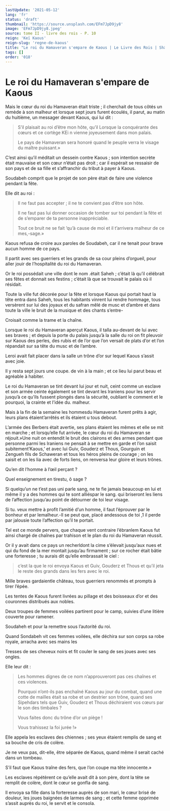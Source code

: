 ```yaml
---
lastUpdate: '2021-05-12'
lang: 'fr'
status: 'draft'
thumbnail: 'https://source.unsplash.com/EFm7JpD9jy8'
image: 'EFm7JpD9jy8.jpeg'
source: tome II - livre des rois - P. 10
reign: 'Keï Kaous'
reign-slug: 'regne-de-kaous'
title: "Le roi du Hamaveran s'empare de Kaous | Le Livre des Rois | Shâhnâmeh"
tags: []
order: '018'
---
```


# Le roi du Hamaveran s'empare de Kaous

Mais le cœur du roi du Hamaveran était triste ; il cherchait de tous côtés un remède à son malheur et lorsque sept jours furent écoulés, il parut, au matin du huitième, un messager devant Kaous, qui lui dit :

> S’il plaisait au roi d’être mon hôte, qu’il Lorsque la conquérante des cœurs et ce cortège KEi n vienne joyeusement dans mon palais.
>
> Le pays de Hamaveran sera honoré quand le peuple verra le visage du maître puissant.»

C’est ainsi qu’il méditait un dessein contre Kaous ; son intention secrète était mauvaise et son cœur n’était pas droit ; car il espérait se ressaisir de son pays et de sa fille et s’affranchir du tribut à payer à Kaous.

Soudabeh comprit que le projet de son père était de faire une violence pendant la fête.

Elle dit au roi :

> Il ne faut pas accepter ; il ne te convient pas d’être son hôte.
>
> Il ne faut pas lui donner occasion de tomber sur toi pendant la fête et de s’emparer de ta personne inappréciable.
>
> Tout ce bruit ne se fait ’qu’à cause de moi et il t’arrivera malheur de ce mes,-sage.»

Kaous refusa de croire aux paroles de Soudabeh, car il ne tenait pour brave aucun homme de ce pays.

Il partit avec ses guerriers et les grands de sa cour pleins d’orgueil, pour aller jouir de l’hospitalité du roi du Hamaveran.

Or le roi possédait une ville dont le nom .était Saheh ; c’était là qu’il célébrait ses fêtes et donnait ses festins ; c’était là que se trouvait le palais où il résidait.

Toute la ville fut décorée pour la fête et lorsque Kaous qui portait haut la tête entra dans Saheh, tous les habitants vinrent lui rendre hommage, tous versèrent sur lui des joyaux et du safran mêlé de musc et d’ambre et dans toute la ville le bruit de la musique et des chants s’entre-

Croisait comme la trame et la chaîne.

Lorsque le roi du Hamaveran aperçut Kaous, il talla au-devant de lui avec ses braves ; et depuis la porte du palais jusqu’à la salle du roi on fit pleuvoir sur Kaous des perles, des rubis et de l’or que l’on versait de plats d’or et l’on répandait sur sa tête du musc et de l’ambre.

Leroi avait fait placer dans la salle un trône d’or sur lequel Kaous s’assit avec joie.

Il y resta sept jours une coupe. de vin à la main ; et ce lieu lui parut beau et agréable à habiter.

Le roi du Hamaveran se tint devant lui jour et nuit, ceint comme un esclave et son armée ceinte également se tint devant les Iraniens pour les servir jusqu’à ce qu’ils fussent plongés dans la sécurité, oubliant le comment et le pourquoi, la crainte et l’idée du. malheur.

Mais à la fin de la semaine les hommesdu Hamaveran furent prêts à agir, leurs plans étaient’arrêtés et ils étaient u tous debout.

L’armée des Berbers était avertie, ses plans étaient les mêmes et elle se mit en marche ; et lorsqu’elle fut arrivée, le cœur du roi du Hamaveran se réjouit.»Une nuit on entendit le bruit des clairons et des armes pendant que personne parmi les Iraniens ne pensait à se mettre en garde et l’on saisit subitement’Kaous,’ et avec lui Guiv, Gouderz et Thous, Gourguin et Zengueh fils de Schaweran et tous les héros pleins de courage ; on les saisit et on les lia avec de forts liens, on renversa leur gloire et leurs trônes.

Qu’en dit l’homme à l’œil perçant ?

Quel enseignement en tirestu, ô sage ?

Si quelqu’un ne t’est pas uni parle sang, ne te fie jamais beaucoup en lui et même il y a des hommes qui te sont alliéspar le sang. qui briseront les liens de l’affection jusqu’au point de détourner de toi leur visage.

Si tu. veux mettre à profit l’amitié d’un homme, il faut l’éprouver par le bonheur et par lemalheur.-ll se peut que, placé andessous de toi ,1 il perde par jalousie toute l’affection qu’il te portait.

Tel est ce monde pervers, que chaque vent contraire l’ébranlem Kaous fut ainsi chargé de chaînes par trahison et le plan du roi du Hamaveran réussit.

Or il y avait dans ce pays un recherldont la cime s’élevait jusqu’aux nues et qui du fond de la mer montait jusqu’au firmament ; sur ce rocher était bâtie une forteresse ; tu aurais dit qu’elle embrassait le ciel :

> c’est la que le roi envoya Kaous et Guiv, Gouderz et Thous et qu’il jeta le reste des grands dans les fers avec le roi.

Mille braves gardaientle château, tous guerriers renommés et prompts à tirer l’épée.

Les tentes de Kaous furent livrées au pillage et des boisseaux d’or et des couronnes distribués aux nobles.

Deux troupes de femmes voilées partirent pour le camp, suivies d’une litière couverte pour ramener.

Soudaheh et pour la remettre sous l’autorité du roi.

Quand Sondabeh vit ces femmes voilées, elle déchira sur son corps sa robe royale, arracha avec ses mains les

Tresses de ses cheveux noirs et fit couler le sang de ses joues avec ses ongles.

Elle leur dit :

> Les hommes dignes de ce nom n’approuveront pas ces chaînes et ces violences.
>
> Pourquoi n’ont-ils pas enchaîné Kaous au jour du combat, quand une cotte de mailles était sa robe et un destrier son trône, quand ses Sipehdars tels que Guiv, Gouderz et Thous déchiraient vos cœurs par le son des timbales ?
>
> Vous faites donc du trône d’or un piège !
>
> Vous trahissez la foi jurée !»

Elle appela les esclaves des chiennes ; ses yeux étaient remplis de sang et sa bouche de cris de colère.

Je ne veux pas, dit-elle, être séparée de Kaous, quand même il serait caché dans un tombeau.

S’il faut que Kaous traîne des fers, que l’on coupe ma tête innocente.»

Les esclaves répétèrent ce qu’elle avait dit à son père, dont la tête se remplit de colère, dont le cœur se gonfla de sang.

Il envoya sa fille dans la forteresse auprès de son mari, le cœur brisé de douleur, les joues baignées de larmes de sang ; et cette femme opprimée s’assit auprès du roi, le servit et le consola.

